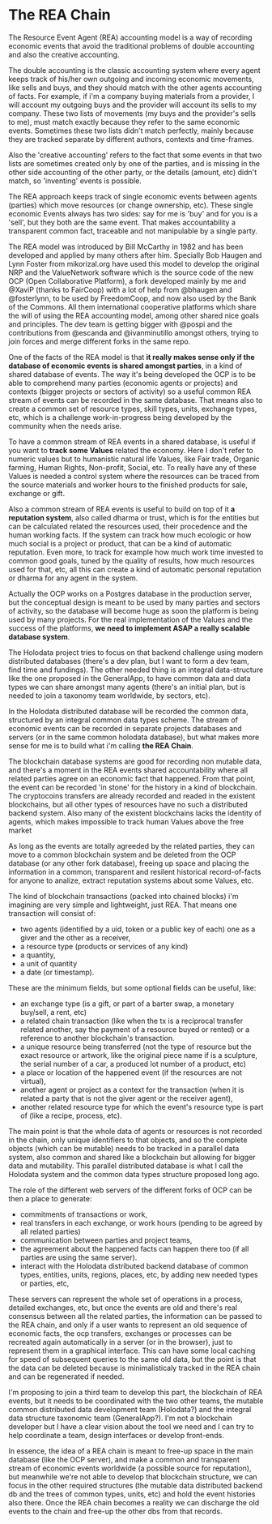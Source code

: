 # The REA Chain #

The Resource Event Agent (REA) accounting model is a way of recording economic events that avoid the traditional problems of double accounting and also the creative accounting. 

The double accounting is the classic accounting system where every agent keeps track of his/her own outgoing and incoming economic movements, like sells and buys, and they should match with the other agents accounting of facts. For example, if i'm a company buying materials from a provider, I will account my outgoing buys and the provider will account its sells to my company. These two lists of movements (my buys and the provider's sells to me), must match exactly because they refer to the same economic events. Sometimes these two lists didn't match perfectly, mainly because they are tracked separate by different authors, contexts and time-frames. 

Also the 'creative accounting' refers to the fact that some events in that two lists are sometimes created only by one of the parties, and is missing in the other side accounting of the other party, or the details (amount, etc) didn't match, so 'inventing' events is possible.

The REA approach keeps track of single economic events between agents (parties) which move resources (or change ownership, etc). These single economic Events always has two sides: say for me is 'buy' and for you is a 'sell', but they both are the same event. That makes accountability a transparent common fact, traceable and not manipulable by a single party.

The REA model was introduced by Bill McCarthy in 1982 and has been developed and applied by many others after him. Specially Bob Haugen and Lynn Foster from mikorizal.org have used this model to develop the original NRP and the ValueNetwork software which is the source code of the new OCP (Open Collaborative Platform), a fork developed mainly by me and @XaviP (thanks to FairCoop) with a lot of help from @bhaugen and @fosterlynn, to be used by FreedomCoop, and now also used by the Bank of the Commons. All them international cooperative platforms which share the will of using the REA accounting model, among other shared nice goals and principles. The dev team is getting bigger with @pospi and the contributions from @escanda and @ivanminutillo amongst others, trying to join forces and merge different forks in the same repo.

One of the facts of the REA model is that **it really makes sense only if the database of economic events is shared amongst parties**, in a kind of shared database of events. The way it's being developed the OCP is to be able to comprehend many parties (economic agents or projects) and contexts (bigger projects or sectors of activity) so a useful common REA stream of events can be recorded in the same database. That means also to create a common set of resource types, skill types, units, exchange types, etc, which is a challenge work-in-progress being developed by the community when the needs arise.

To have a common stream of REA events in a shared database, is useful if you want to **track some Values** related the economy. Here I don't refer to numeric values but to humanistic natural life Values, like Fair trade, Organic farming, Human Rights, Non-profit, Social, etc. To really have any of these Values is needed a control system where the resources can be traced from the source materials and worker hours to the finished products for sale, exchange or gift.

Also a common stream of REA events is useful to build on top of it **a reputation system**, also called dharma or trust, which is for the entities but can be calculated related the resources used, their procedence and the human working facts. If the system can track how much ecologic or how much social is a project or product, that can be a kind of automatic reputation. Even more, to track for example how much work time invested to common good goals, tuned by the quality of results, how much resources used for that, etc, all this can create a kind of automatic personal reputation or dharma for any agent in the system.

Actually the OCP works on a Postgres database in the production server, but the conceptual design is meant to be used by many parties and sectors of activity, so the database will become huge as soon the platform is being used by many projects. For the real implementation of the Values and the success of the platforms, **we need to implement ASAP a really scalable database system**. 

The Holodata project tries to focus on that backend challenge using modern distributed databases (there's a dev plan, but I want to form a dev team, find time and fundings). The other needed thing is an integral data-structure like the one proposed in the GeneralApp, to have common data and data types we can share amongst many agents (there's an initial plan, but is needed to join a taxonomy team worldwide, by sectors, etc).

In the Holodata distributed database will be recorded the common data, structured by an integral common data types scheme. The stream of economic events can be recorded in separate projects databases and servers (or in the same common holodata database), but what makes more sense for me is to build what i'm calling **the REA Chain**.

The blockchain database systems are good for recording non mutable data, and there's a moment in the REA events shared accountability where all related parties agree on an economic fact that happened. From that point, the event can be recorded 'in stone' for the history in a kind of blockchain. The cryptocoins transfers are already recorded and readed in the existent blockchains, but all other types of resources have no such a distributed backend system. Also many of the existent blockchains lacks the identity of agents, which makes impossible to track human Values above the free market

As long as the events are totally agreeded by the related parties, they can move to a common blockchain system and be deleted from the OCP database (or any other fork database), freeing up space and placing the information in a common, transparent and resilent historical record-of-facts for anyone to analize, extract reputation systems about some Values, etc.

The kind of blockchain transactions (packed into chained blocks) i'm imagining are very simple and lightweight, just REA. That means one transaction will consist of:
- two agents (identified by a uid, token or a public key of each) one as a giver and the other as a receiver,
- a resource type (products or services of any kind)
- a quantity,
- a unit of quantity
- a date (or timestamp).

These are the minimum fields, but some optional fields can be useful, like:
- an exchange type (is a gift, or part of a barter swap, a monetary buy/sell, a rent, etc)
- a related chain transaction (like when the tx is a reciprocal transfer related another, say the payment of a resource buyed or rented) or a reference to another blockchain's transaction.
- a unique resource being transferred (not the type of resource but the exact resource or artwork, like the original piece name if is a sculpture, the serial number of a car, a produced lot number of a product, etc)
- a place or location of the happened event (if the resources are not virtual),
- another agent or project as a context for the transaction (when it is related a party that is not the giver agent or the receiver agent),
- another related resource type for which the event's resource type is part of (like a recipe, process, etc).
 
The main point is that the whole data of agents or resources is not recorded in the chain, only unique identifiers to that objects, and so the complete objects (which can be mutable) needs to be tracked in a parallel data system, also common and shared like a blockchain but allowing for bigger data and mutability. This parallel distributed database is what I call the Holodata system and the common data types structure proposed long ago.

The role of the different web servers of the different forks of OCP can be then a place to generate: 
- commitments of transactions or work,
- real transfers in each exchange, or work hours (pending to be agreed by all related parties)
- communication between parties and project teams,
- the agreement about the happened facts can happen there too (if all parties are using the same server).
- interact with the Holodata distributed backend database of common types, entities, units, regions, places, etc, by adding new needed types or parties, etc,

These servers can represent the whole set of operations in a process, detailed exchanges, etc, but once the events are old and there's real consensus between all the related parties, the information can be passed to the REA chain, and only if a user wants to represent an old sequence of economic facts, the ocp transfers, exchanges or processes can be recreated again automatically in a server (or in the browser), just to represent them in a graphical interface. This can have some local caching for speed of subsequent queries to the same old data, but the point is that the data can be deleted because is minimalisticaly tracked in the REA chain and can be regenerated if needed.

I'm proposing to join a third team to develop this part, the blockchain of REA events, but it needs to be coordinated with the two other teams, the mutable common distributed data development team (Holodata?) and the integral data structure taxonomic team (GeneralApp?). I'm not a blockchain developer but I have a clear vision about the tool we need and I can try to help coordinate a team, design interfaces or develop front-ends.

In essence, the idea of a REA chain is meant to free-up space in the main database (like the OCP server), and make a common and transparent stream of economic events worldwide (a possible source for reputation), but meanwhile we're not able to develop that blockchain structure, we can focus in the other required structures (the mutable data distributed backend db and the trees of common types, units, etc) and hold the event histories also there. Once the REA chain becomes a reality we can discharge the old events to the chain and free-up the other dbs from that records.

